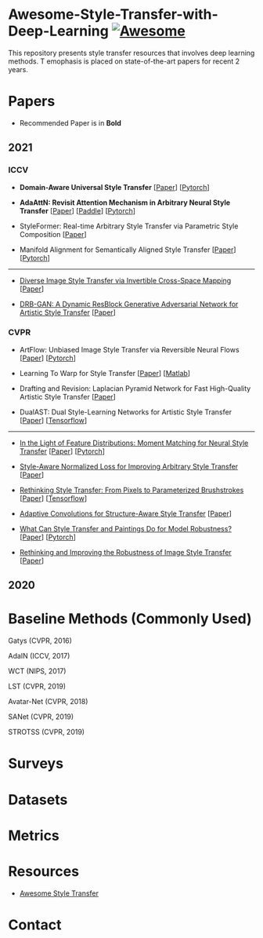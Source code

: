 # Awesome-Style-Transfer-with-Deep-Learning [![Awesome](https://awesome.re/badge.svg)](https://awesome.re)
This repository presents style transfer resources that involves deep learning methods. T emophasis is placed on state-of-the-art papers for recent 2 years.

# Papers 

* Recommended Paper is in **Bold**

## 2021

### ICCV 
* **Domain-Aware Universal Style Transfer** [[Paper](https://openaccess.thecvf.com/content/ICCV2021/papers/Hong_Domain-Aware_Universal_Style_Transfer_ICCV_2021_paper.pdf)] [[Pytorch](https://github.com/Kibeom-Hong/Domain-Aware-Style-Transfer)]

* **AdaAttN: Revisit Attention Mechanism in Arbitrary Neural Style Transfer** [[Paper](https://openaccess.thecvf.com/content/ICCV2021/papers/Liu_AdaAttN_Revisit_Attention_Mechanism_in_Arbitrary_Neural_Style_Transfer_ICCV_2021_paper.pdf)] [[Paddle](https://github.com/wzmsltw/AdaAttN)] [[Pytorch](https://github.com/Huage001/AdaAttN)]

* StyleFormer: Real-time Arbitrary Style Transfer via Parametric Style Composition [[Paper](https://openaccess.thecvf.com/content/ICCV2021/papers/Wu_StyleFormer_Real-Time_Arbitrary_Style_Transfer_via_Parametric_Style_Composition_ICCV_2021_paper.pdf)]

* Manifold Alignment for Semantically Aligned Style Transfer [[Paper](https://openaccess.thecvf.com/content/ICCV2021/papers/Huo_Manifold_Alignment_for_Semantically_Aligned_Style_Transfer_ICCV_2021_paper.pdf)] [[Pytorch](https://github.com/NJUHuoJing/MAST)] 

--------------------------------------------------------------------------------------
* <u>Diverse Image Style Transfer via Invertible Cross-Space Mapping</u> [[Paper](https://openaccess.thecvf.com/content/ICCV2021/papers/Chen_Diverse_Image_Style_Transfer_via_Invertible_Cross-Space_Mapping_ICCV_2021_paper.pdf)]

* <u>DRB-GAN: A Dynamic ResBlock Generative Adversarial Network for Artistic Style Transfer</u> [[Paper](https://openaccess.thecvf.com/content/ICCV2021/papers/Xu_DRB-GAN_A_Dynamic_ResBlock_Generative_Adversarial_Network_for_Artistic_Style_ICCV_2021_paper.pdf)]



### CVPR 

* ArtFlow: Unbiased Image Style Transfer via Reversible Neural Flows [[Paper](https://openaccess.thecvf.com/content/CVPR2021/papers/An_ArtFlow_Unbiased_Image_Style_Transfer_via_Reversible_Neural_Flows_CVPR_2021_paper.pdf)] [[Pytorch](https://github.com/pkuanjie/ArtFlow)]   

* Learning To Warp for Style Transfer [[Paper](https://openaccess.thecvf.com/content/CVPR2021/papers/Liu_Learning_To_Warp_for_Style_Transfer_CVPR_2021_paper.pdf)] [[Matlab](https://github.com/xch-liu/learning-warp-st)] 

* Drafting and Revision: Laplacian Pyramid Network for Fast High-Quality Artistic Style Transfer [[Paper](https://openaccess.thecvf.com/content/CVPR2021/papers/Lin_Drafting_and_Revision_Laplacian_Pyramid_Network_for_Fast_High-Quality_Artistic_CVPR_2021_paper.pdf)] 

* DualAST: Dual Style-Learning Networks for Artistic Style Transfer [[Paper](https://openaccess.thecvf.com/content/CVPR2021/papers/Chen_DualAST_Dual_Style-Learning_Networks_for_Artistic_Style_Transfer_CVPR_2021_paper.pdf)] [[Tensorflow](https://github.com/HalbertCH/DualAST)] 

--------------------------------------------------------------------------------------

* <u>In the Light of Feature Distributions: Moment Matching for Neural Style Transfer</u> [[Paper](https://openaccess.thecvf.com/content/CVPR2021/papers/Kalischek_In_the_Light_of_Feature_Distributions_Moment_Matching_for_Neural_CVPR_2021_paper.pdf)] [[Pytorch](https://github.com/D1noFuzi/cmd_styletransfer)] 

* <u>Style-Aware Normalized Loss for Improving Arbitrary Style Transfer</u> [[Paper](https://openaccess.thecvf.com/content/CVPR2021/papers/Cheng_Style-Aware_Normalized_Loss_for_Improving_Arbitrary_Style_Transfer_CVPR_2021_paper.pdf)] 

* <u>Rethinking Style Transfer: From Pixels to Parameterized Brushstrokes</u> [[Paper](https://openaccess.thecvf.com/content/CVPR2021/papers/Kotovenko_Rethinking_Style_Transfer_From_Pixels_to_Parameterized_Brushstrokes_CVPR_2021_paper.pdf)] [[Tensorflow](https://github.com/CompVis/brushstroke-parameterized-style-transfer)] 

* <u>Adaptive Convolutions for Structure-Aware Style Transfer</u> [[Paper](https://openaccess.thecvf.com/content/CVPR2021/papers/Chandran_Adaptive_Convolutions_for_Structure-Aware_Style_Transfer_CVPR_2021_paper.pdf)]

* <u>What Can Style Transfer and Paintings Do for Model Robustness?</u> [[Paper](https://openaccess.thecvf.com/content/CVPR2021/papers/Lin_What_Can_Style_Transfer_and_Paintings_Do_for_Model_Robustness_CVPR_2021_paper.pdf)] [[Pytorch](https://github.com/hubertsgithub/style_painting_robustness)] 

* <u>Rethinking and Improving the Robustness of Image Style Transfer</u> [[Paper](https://openaccess.thecvf.com/content/CVPR2021/papers/Wang_Rethinking_and_Improving_the_Robustness_of_Image_Style_Transfer_CVPR_2021_paper.pdf)] 


<!-- * Title [[Paper]()] [[Pytorch]()]  -->



## 2020


# Baseline Methods (Commonly Used)
Gatys (CVPR, 2016)

AdaIN (ICCV, 2017)

WCT (NIPS, 2017)

LST (CVPR, 2019)

Avatar-Net (CVPR, 2018)

SANet (CVPR, 2019)

STROTSS (CVPR, 2019)

# Surveys

# Datasets

# Metrics

# Resources
* [Awesome Style Transfer](https://github.com/neuralchen/awesome_style_transferb)

# Contact
